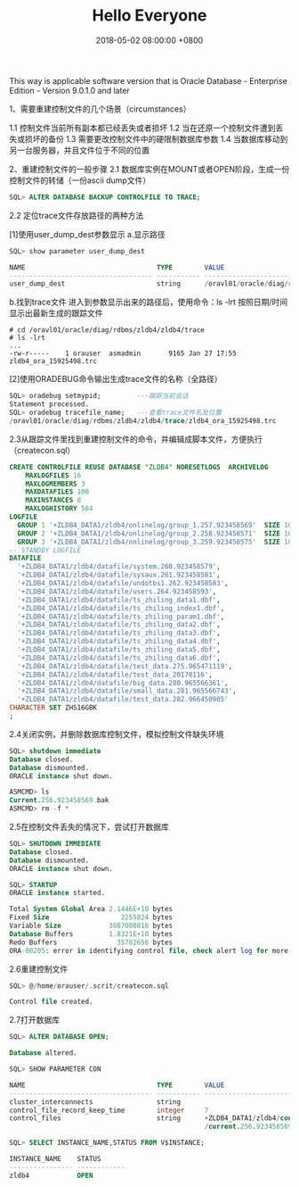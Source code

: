 ﻿---
layout:     post
title:      Hello Everyone
date: 2018-05-02 08:00:00 +0800
keywords:
categories:
tags:
    - note
    - reading
---
This way is applicable software version that is Oracle Database - Enterprise Edition - Version 9.0.1.0 and later

1、需要重建控制文件的几个场景（circumstances）

1.1 控制文件当前所有副本都已经丢失或者损坏
1.2 当在还原一个控制文件遭到丢失或损坏的备份
1.3 需要更改控制文件中的硬限制数据库参数
1.4 当数据库移动到另一台服务器，并且文件位于不同的位置

2、重建控制文件的一般步骤
2.1 数据库实例在MOUNT或者OPEN阶段，生成一份控制文件的转储（一份ascii dump文件）

```sql
SQL> ALTER DATABASE BACKUP CONTROLFILE TO TRACE;
```

2.2 定位trace文件存放路径的两种方法

[1]使用user_dump_dest参数显示
a.显示路径

```sql
SQL> show parameter user_dump_dest 

NAME                                 TYPE        VALUE
------------------------------------ ----------- ------------------------------
user_dump_dest                       string      /oravl01/oracle/diag/rdbms/zldb4/zldb4/trace
```

b.找到trace文件
进入到参数显示出来的路径后，使用命令：ls -lrt 按照日期/时间显示出最新生成的跟踪文件

```shell
# cd /oravl01/oracle/diag/rdbms/zldb4/zldb4/trace
# ls -lrt
...
-rw-r-----    1 orauser  asmadmin       9165 Jan 27 17:55 zldb4_ora_15925498.trc
```



[2]使用ORADEBUG命令输出生成trace文件的名称（全路径）                                             
```sql
SQL> oradebug setmypid;         ---跟踪当前会话
Statement processed.
SQL> oradebug tracefile_name;   ---查看trace文件名及位置
/oravl01/oracle/diag/rdbms/zldb4/zldb4/trace/zldb4_ora_15925498.trc
```


2.3从跟踪文件里找到重建控制文件的命令，并编辑成脚本文件，方便执行（createcon.sql）

```sql
CREATE CONTROLFILE REUSE DATABASE "ZLDB4" NORESETLOGS  ARCHIVELOG
    MAXLOGFILES 16
    MAXLOGMEMBERS 3
    MAXDATAFILES 100
    MAXINSTANCES 8
    MAXLOGHISTORY 584
LOGFILE
  GROUP 1 '+ZLDB4_DATA1/zldb4/onlinelog/group_1.257.923458569'  SIZE 1024M BLOCKSIZE 512,
  GROUP 2 '+ZLDB4_DATA1/zldb4/onlinelog/group_2.258.923458571'  SIZE 1024M BLOCKSIZE 512,
  GROUP 3 '+ZLDB4_DATA1/zldb4/onlinelog/group_3.259.923458575'  SIZE 1024M BLOCKSIZE 512
-- STANDBY LOGFILE
DATAFILE
  '+ZLDB4_DATA1/zldb4/datafile/system.260.923458579',
  '+ZLDB4_DATA1/zldb4/datafile/sysaux.261.923458581',
  '+ZLDB4_DATA1/zldb4/datafile/undotbs1.262.923458583',
  '+ZLDB4_DATA1/zldb4/datafile/users.264.923458593',
  '+ZLDB4_DATA1/zldb4/datafile/ts_zhiling_data1.dbf',
  '+ZLDB4_DATA1/zldb4/datafile/ts_zhiling_index1.dbf',
  '+ZLDB4_DATA1/zldb4/datafile/ts_zhiling_param1.dbf',
  '+ZLDB4_DATA1/zldb4/datafile/ts_zhiling_data2.dbf',
  '+ZLDB4_DATA1/zldb4/datafile/ts_zhiling_data3.dbf',
  '+ZLDB4_DATA1/zldb4/datafile/ts_zhiling_data4.dbf',
  '+ZLDB4_DATA1/zldb4/datafile/ts_zhiling_data5.dbf',
  '+ZLDB4_DATA1/zldb4/datafile/ts_zhiling_data6.dbf',
  '+ZLDB4_DATA1/zldb4/datafile/test_data.275.965471119',
  '+ZLDB4_DATA1/zldb4/datafile/test_data_20170116',
  '+ZLDB4_DATA1/zldb4/datafile/big_data.280.965566361',
  '+ZLDB4_DATA1/zldb4/datafile/small_data.281.965566743',
  '+ZLDB4_DATA1/zldb4/datafile/test_data.282.966450905'
CHARACTER SET ZHS16GBK
;
```

2.4关闭实例，并删除数据库控制文件，模拟控制文件缺失环境

```sql
SQL> shutdown immediate
Database closed.
Database dismounted.
ORACLE instance shut down.

ASMCMD> ls
Current.256.923458569.bak
ASMCMD> rm -f *
```

2.5在控制文件丢失的情况下，尝试打开数据库

```sql
SQL> SHUTDOWN IMMEDIATE
Database closed.
Database dismounted.
ORACLE instance shut down.

SQL> STARTUP
ORACLE instance started.

Total System Global Area 2.1446E+10 bytes
Fixed Size                  2255824 bytes
Variable Size            3087008816 bytes
Database Buffers         1.8321E+10 bytes
Redo Buffers               35782656 bytes
ORA-00205: error in identifying control file, check alert log for more info
```


2.6重建控制文件

```sql
SQL> @/home/orauser/.scrit/createcon.sql

Control file created.
```

2.7打开数据库
```sql
SQL> ALTER DATABASE OPEN;

Database altered.

SQL> SHOW PARAMETER CON

NAME                                 TYPE        VALUE
------------------------------------ ----------- ------------------------------
cluster_interconnects                string
control_file_record_keep_time        integer     7
control_files                        string      +ZLDB4_DATA1/zldb4/controlfile
                                                 /current.256.923458569.bak

SQL> SELECT INSTANCE_NAME,STATUS FROM V$INSTANCE;

INSTANCE_NAME    STATUS
---------------- ------------
zldb4            OPEN
```